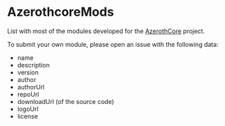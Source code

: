 # AzerothcoreMods

List with most of the modules developed for the [AzerothCore](https://github.com/azerothcore/azerothcore-wotlk) project.

To submit your own module, please open an issue with the following data:
+ name
+ description
+ version
+ author
+ authorUrl
+ repoUrl
+ downloadUrl (of the source code)
+ logoUrl
+ license